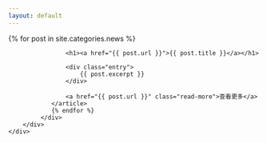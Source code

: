 ```yaml
---
layout: default
---
```

<div class="card custom-border text-white bg-transparent">
    <div class="container_background blur"></div>
    <div class="card-body">
        <div class="container">
            <div class="posts">
                {% for post in site.categories.news %}
                <article class="post">

                    <h1><a href="{{ post.url }}">{{ post.title }}</a></h1>

                    <div class="entry">
                        {{ post.excerpt }}
                    </div>

                    <a href="{{ post.url }}" class="read-more">查看更多</a>
                </article>
                {% endfor %}
             </div>
        </div>
    </div>
</div>